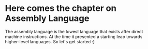 # Here comes the chapter on Assembly Language

The assembly language is the lowest language that exists after direct machine instructions. At the time it presented a starting leap towards higher-level languages.
So let's get started :)
